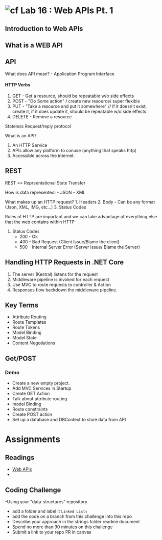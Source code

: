 # ![cf](http://i.imgur.com/7v5ASc8.png) Lab 16 : Web APIs Pt. 1

## Introduction to Web APIs

## What is a WEB API

## API
What does API mean? - Application Program Interface

#### HTTP Verbs
1. GET - Get a resource, should be repeatable w/o side effects
2. POST - "Do Some action" / create new resource/ super flexible
3. PUT - "Take a resource and put it somewhere" // If it doesn't exist, create it, if it does update it, should be repeatable w/o side effects 
4. DELETE - Remove a resource

Stateless Request/reply protocol

What is an API?
1. An HTTP Service
2. APIs allow any platform to conuse (anything that speaks http)
3. Accessible across the internet. 

## REST

REST == Reprsentational State Transfer <br />

How is data represented:
	- JSON
	- XML

What makes up an HTTP request?
	1. Headers
	2. Body - Can be any format (Json, XML, IMG, etc...)
	3. Status Codes

Rules of HTTP are important and we can take advantage of everything else that the web contains within HTTP

1. Status Codes 
	- 200 - Ok
	- 400 - Bad Request (Client Issue/Blame the client)
	- 500 - Internal Server Error (Server Issue/ Blame the Server)


## Handling HTTP Requests in .NET Core
1. The server (Kestral) listens for the request
2. Middleware pipeline is invoked for each request
3. Use MVC to route requests to controller & Action
4. Responses flow backdown the middleware pipeline. 

## Key Terms
- Attribute Routing
- Route Templates
- Route Tokens
- Model Binding
- Model State
- Content Negotiations


## Get/POST

### Demo
- Create a new empty project. 
- Add MVC Services in Startup
- Create GET Action
- Talk about attribute routing
- model Binding
- Route constraints
- Create POST action
- Set up a database and DBContext to store data from API

# Assignments

## Readings
- [Web APIs](https://docs.microsoft.com/en-us/aspnet/core/tutorials/first-web-api)
- 

## Coding Challenge


-Using your "data-structures" repository
  - add a folder and label it `Linked Lists`
  - add the code on a branch from this challenge into this repo
  - Describe your approach in the strings folder readme document
  - Spend no more than 90 minutes on this challenge
  - Submit a link to your repo PR in canvas